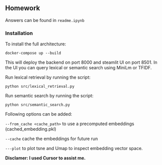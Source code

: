 ## Homework

Answers can be found in `readme.ipynb`

### Installation

To install the full architecture:

`docker-compose up --build`

This will deploy the backend on port 8000 and steamlit UI on port 8501. In the UI you can query lexical or semantic search using MiniLm or TFIDF.

Run lexical retrieval by running the script:

`python src/lexical_retrieval.py `

Run semantic search by running the script:

`python src/semantic_search.py`


 Following options can be added:

`--from_cache <cache_path>` to use a precomputed embeddings (cached_embedding.pkl)

`--cache` cache the embeddings for future run

`---plot` to plot tsne and Umap to inspect embedding vector space.

**Disclamer: I used Cursor to assist me.**
